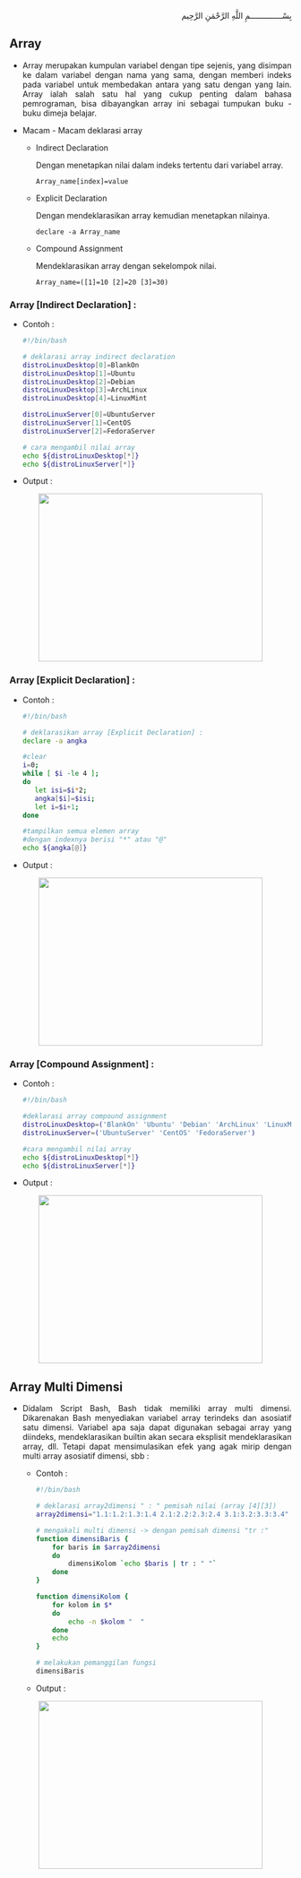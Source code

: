 <p align="right">
بِسْــــــــــــــمِ اللَّهِ الرَّحْمَنِ الرَّحِيم 
</p>

## Array

* <p align=justify>Array merupakan kumpulan variabel dengan tipe sejenis, yang  disimpan  ke  dalam  variabel  dengan  nama  yang sama,  dengan  memberi indeks  pada  variabel  untuk  membedakan  antara  yang  satu  dengan yang lain. Array ialah salah satu hal yang cukup penting dalam bahasa pemrograman, bisa dibayangkan array ini sebagai tumpukan buku - buku dimeja belajar.</p>

* Macam - Macam deklarasi array

    * Indirect Declaration 
      <p>Dengan menetapkan nilai dalam indeks tertentu dari variabel array.</p>

      ```
      Array_name[index]=value
      ```

    * Explicit Declaration
      <p>Dengan mendeklarasikan array kemudian menetapkan nilainya.</p>

      ```
      declare -a Array_name
      ```

    * Compound Assignment
      <p>Mendeklarasikan array dengan sekelompok nilai.</p>

      ```
      Array_name=([1]=10 [2]=20 [3]=30)
      ```
      
### Array [Indirect Declaration] :

   *  Contoh :

      ```bash
      #!/bin/bash
      
      # deklarasi array indirect declaration
      distroLinuxDesktop[0]=BlankOn
      distroLinuxDesktop[1]=Ubuntu
      distroLinuxDesktop[2]=Debian
      distroLinuxDesktop[3]=ArchLinux
      distroLinuxDesktop[4]=LinuxMint

      distroLinuxServer[0]=UbuntuServer
      distroLinuxServer[1]=CentOS
      distroLinuxServer[2]=FedoraServer

      # cara mengambil nilai array
      echo ${distroLinuxDesktop[*]}
      echo ${distroLinuxServer[*]}
      ```
     
   *  Output :

<p align="center"><img src="https://imgur.com/OP5AqFr.png" width=400 height=300></p>

### Array [Explicit Declaration] :

   *  Contoh :

      ```bash
      #!/bin/bash
      
      # deklarasikan array [Explicit Declaration] :
      declare -a angka    

      #clear
      i=0;
      while [ $i -le 4 ];
      do
         let isi=$i*2;
         angka[$i]=$isi;
         let i=$i+1;
      done

      #tampilkan semua elemen array
      #dengan indexnya berisi "*" atau "@"
      echo ${angka[@]}  
      ```

   *  Output :

<p align="center"><img src="https://imgur.com/3yTljjv.png" width=400 height=300></p>

### Array [Compound Assignment] :

   *  Contoh :

      ```bash
      #!/bin/bash
      
      #deklarasi array compound assignment
      distroLinuxDesktop=('BlankOn' 'Ubuntu' 'Debian' 'ArchLinux' 'LinuxMint')
      distroLinuxServer=('UbuntuServer' 'CentOS' 'FedoraServer')

      #cara mengambil nilai array
      echo ${distroLinuxDesktop[*]}
      echo ${distroLinuxServer[*]}
      ```

   *  Output :

<p align="center"><img src="https://i.imgur.com/qFkqOWU.png" width=400 height=300></p>

## Array Multi Dimensi

* <p align=justify>Didalam Script Bash, Bash tidak memiliki array multi dimensi. Dikarenakan Bash menyediakan variabel array terindeks dan asosiatif satu dimensi. Variabel apa saja dapat digunakan sebagai array yang diindeks, mendeklarasikan builtin akan secara eksplisit mendeklarasikan array, dll. Tetapi dapat mensimulasikan efek yang agak mirip dengan multi array asosiatif dimensi, sbb :</p>

   *  Contoh :

      ```bash
      #!/bin/bash

      # deklarasi array2dimensi " : " pemisah nilai (array [4][3])
      array2dimensi="1.1:1.2:1.3:1.4 2.1:2.2:2.3:2.4 3.1:3.2:3.3:3.4"

      # mengakali multi dimensi -> dengan pemisah dimensi "tr :"
      function dimensiBaris {
          for baris in $array2dimensi
          do
              dimensiKolom `echo $baris | tr : " "`
          done
      }

      function dimensiKolom {
          for kolom in $*
          do
              echo -n $kolom "  "
          done
          echo
      }

      # melakukan pemanggilan fungsi
      dimensiBaris
      ```
      
   *  Output :

<p align="center"><img src="https://i.imgur.com/qFkqOWU.png" width=400 height=300></p>
